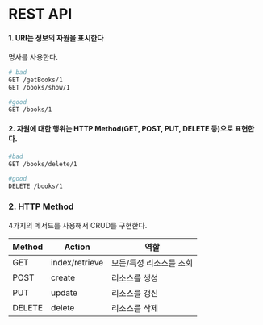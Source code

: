 # REST API

#### 1. URI는 정보의 자원을 표시한다

명사를 사용한다.

```bash
# bad
GET /getBooks/1
GET /books/show/1

#good
GET /books/1 
```

#### 2. 자원에 대한 행위는 HTTP Method(GET, POST, PUT, DELETE 등)으로 표현한다.

```bash
#bad
GET /books/delete/1

#good
DELETE /books/1
```

### 2. HTTP Method

4가지의 메서드를 사용해서 CRUD를 구현한다.

|Method|Action|역할|
|--|--|--|
|GET|index/retrieve|모든/특정 리소스를 조회|
|POST|create|리소스를 생성|
|PUT|update|리소스를 갱신|
|DELETE|delete|리소스를 삭제|


